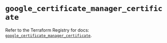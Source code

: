 # `google_certificate_manager_certificate`

Refer to the Terraform Registry for docs: [`google_certificate_manager_certificate`](https://registry.terraform.io/providers/hashicorp/google/6.23.0/docs/resources/certificate_manager_certificate).
